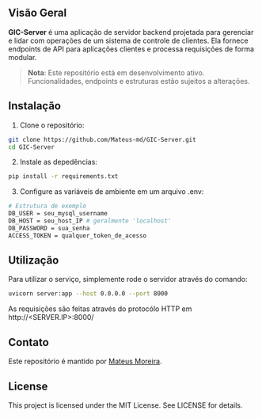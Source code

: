## Visão Geral
**GIC-Server** é uma aplicação de servidor backend projetada para gerenciar e lidar com operações de um sistema de controle de clientes.
Ela fornece endpoints de API para aplicações clientes e processa requisições de forma modular.

> **Nota**: Este repositório está em desenvolvimento ativo. Funcionalidades, endpoints e estruturas estão sujeitos a alterações.

## Instalação
1. Clone o repositório:
  ```bash
  git clone https://github.com/Mateus-md/GIC-Server.git
  cd GIC-Server
  ```

2. Instale as depedências:
  ```bash
  pip install -r requirements.txt
  ```

3. Configure as variáveis de ambiente em um arquivo .env:
  ```bash
  # Estrutura de exemplo
  DB_USER = seu_mysql_username
  DB_HOST = seu_host_IP # geralmente 'localhost'
  DB_PASSWORD = sua_senha
  ACCESS_TOKEN = qualquer_token_de_acesso
  ```

## Utilização
Para utilizar o serviço, simplemente rode o servidor através do comando:
  ```bash
  uvicorn server:app --host 0.0.0.0 --port 8000
  ```

As requisições são feitas através do protocólo HTTP em http://<SERVER.IP>:8000/

## Contato
Este repositório é mantido por [Mateus Moreira](https://github.com/Mateus-md).

## License
This project is licensed under the MIT License. See LICENSE for details.

